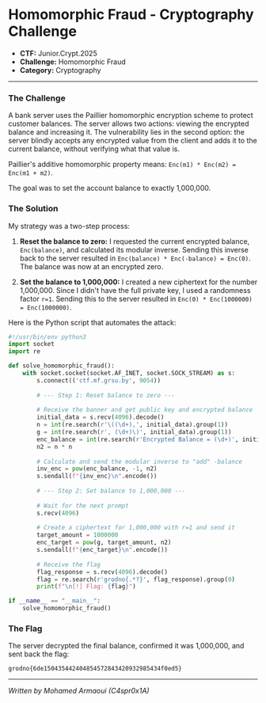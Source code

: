 # Homomorphic Fraud - Cryptography Challenge

*   **CTF:** Junior.Crypt.2025
*   **Challenge:** Homomorphic Fraud
*   **Category:** Cryptography

---

### The Challenge

A bank server uses the Paillier homomorphic encryption scheme to protect customer balances. The server allows two actions: viewing the encrypted balance and increasing it. The vulnerability lies in the second option: the server blindly accepts any encrypted value from the client and adds it to the current balance, without verifying what that value is.

Paillier's additive homomorphic property means: `Enc(m1) * Enc(m2) = Enc(m1 + m2)`.

The goal was to set the account balance to exactly 1,000,000.

### The Solution

My strategy was a two-step process:

1.  **Reset the balance to zero:** I requested the current encrypted balance, `Enc(balance)`, and calculated its modular inverse. Sending this inverse back to the server resulted in `Enc(balance) * Enc(-balance) = Enc(0)`. The balance was now at an encrypted zero.

2.  **Set the balance to 1,000,000:** I created a new ciphertext for the number 1,000,000. Since I didn't have the full private key, I used a randomness factor `r=1`. Sending this to the server resulted in `Enc(0) * Enc(1000000) = Enc(1000000)`.

Here is the Python script that automates the attack:

```python
#!/usr/bin/env python3
import socket
import re

def solve_homomorphic_fraud():
    with socket.socket(socket.AF_INET, socket.SOCK_STREAM) as s:
        s.connect(('ctf.mf.grsu.by', 9054))
        
        # --- Step 1: Reset balance to zero ---
        
        # Receive the banner and get public key and encrypted balance
        initial_data = s.recv(4096).decode()
        n = int(re.search(r'\((\d+),', initial_data).group(1))
        g = int(re.search(r', (\d+)\)', initial_data).group(1))
        enc_balance = int(re.search(r'Encrypted Balance = (\d+)', initial_data).group(1))
        n2 = n * n
        
        # Calculate and send the modular inverse to "add" -balance
        inv_enc = pow(enc_balance, -1, n2)
        s.sendall(f"{inv_enc}\n".encode())
        
        # --- Step 2: Set balance to 1,000,000 ---
        
        # Wait for the next prompt
        s.recv(4096)
        
        # Create a ciphertext for 1,000,000 with r=1 and send it
        target_amount = 1000000
        enc_target = pow(g, target_amount, n2)
        s.sendall(f"{enc_target}\n".encode())
        
        # Receive the flag
        flag_response = s.recv(4096).decode()
        flag = re.search(r'grodno{.*?}', flag_response).group(0)
        print(f"\n[!] Flag: {flag}")

if __name__ == "__main__":
    solve_homomorphic_fraud()
```

### The Flag

The server decrypted the final balance, confirmed it was 1,000,000, and sent back the flag:

```
grodno{6de150435442404854572843420932985434f0ed5}
```

---

*Written by Mohamed Armaoui (C4spr0x1A)* 